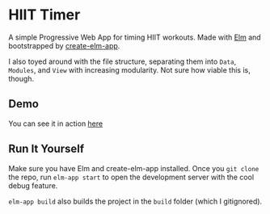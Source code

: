 # HIIT Timer

A simple Progressive Web App for timing HIIT workouts. Made with [Elm](https://elm-lang.org) and bootstrapped by [create-elm-app](https://github.com/halfzebra/create-elm-app).


I also toyed around with the file structure, separating them into `Data`, `Modules`, and `View` with increasing modularity. Not sure how viable this is, though.


## Demo 

You can see it in action [here](https://joshuaji.com/projects/hiit-timer/)

## Run It Yourself

Make sure you have Elm and create-elm-app installed. Once you `git clone` the repo, run `elm-app start` to open the development server with the cool debug feature.

`elm-app build` also builds the project in the `build` folder (which I gitignored).